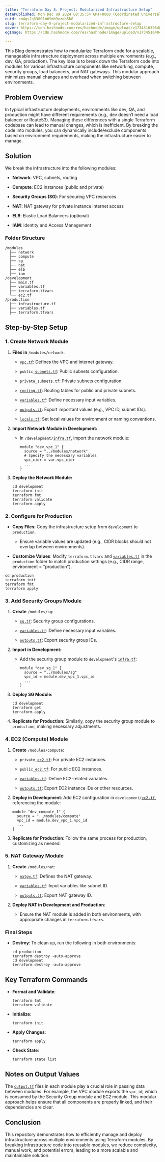 ```yaml
---
title: "Terraform Day 8: Project: Modularized Infrastructure Setup"
datePublished: Mon Dec 09 2024 08:35:54 GMT+0000 (Coordinated Universal Time)
cuid: cm4gs2q83001n09mh9xzqb5k8
slug: terraform-day-8-project-modularized-infrastructure-setup
cover: https://cdn.hashnode.com/res/hashnode/image/upload/v1734516395484/8ea2b9af-df4e-4508-9bd2-2635e6500724.webp
ogImage: https://cdn.hashnode.com/res/hashnode/image/upload/v1734516404140/949dc8fa-0bc7-4c6c-9d07-b5ad0708417c.webp

---
```


This Blog demonstrates how to modularize Terraform code for a scalable, manageable infrastructure deployment across multiple environments (e.g., dev, QA, production). The key idea is to break down the Terraform code into modules for various infrastructure components like networking, compute, security groups, load balancers, and NAT gateways. This modular approach minimizes manual changes and overhead when switching between environments.

## Problem Overview

In typical infrastructure deployments, environments like dev, QA, and production might have different requirements (e.g., dev doesn’t need a load balancer or Route53). Managing these differences with a single Terraform codebase can lead to manual changes, which is inefficient. By breaking the code into modules, you can dynamically include/exclude components based on environment requirements, making the infrastructure easier to manage.

## Solution

We break the infrastructure into the following modules:

* **Network**: VPC, subnets, routing
    
* **Compute**: EC2 instances (public and private)
    
* **Security Groups (SG)**: For securing VPC resources
    
* **NAT**: NAT gateway for private instance internet access
    
* **ELB**: Elastic Load Balancers (optional)
    
* **IAM**: Identity and Access Management
    

### Folder Structure

```plaintext
/modules
  ├── network
  ├── compute
  ├── sg
  ├── nat
  ├── elb
  ├── iam
/development
  ├── main.tf
  ├── variables.tf
  ├── terraform.tfvars
  └── ec2.tf
/production
  ├── infrastructure.tf
  ├── variables.tf
  ├── terraform.tfvars
```

## Step-by-Step Setup

### 1\. Create Network Module

1. **Files in** `/modules/network`:
    
    * [`vpc.tf`](http://vpc.tf): Defines the VPC and internet gateway.
        
    * `public_`[`subnets.tf`](http://subnets.tf): Public subnets configuration.
        
    * `private_`[`subnets.tf`](http://subnets.tf): Private subnets configuration.
        
    * [`routing.tf`](http://routing.tf): Routing tables for public and private subnets.
        
    * [`variables.tf`](http://variables.tf): Define necessary input variables.
        
    * [`outputs.tf`](http://outputs.tf): Export important values (e.g., VPC ID, subnet IDs).
        
    * [`locals.tf`](http://locals.tf): Set local values for environment or naming conventions.
        
2. **Import Network Module in Development:**
    
    * In `/development/`[`infra.tf`](http://infra.tf), import the network module:
        
        ```plaintext
        module "dev_vpc_1" {
          source = "../modules/network"
          # Specify the necessary variables
          vpc_cidr = var.vpc_cidr
          ...
        }
        ```
        
3. **Deploy the Network Module:**
    
    ```plaintext
    cd development
    terraform init
    terraform fmt
    terraform validate
    terraform apply
    ```
    

### 2\. Configure for Production

* **Copy Files**: Copy the infrastructure setup from `development` to `production`.
    
    * Ensure variable values are updated (e.g., CIDR blocks should not overlap between environments).
        
* **Customize Values**: Modify `terraform.tfvars` and [`variables.tf`](http://variables.tf) in the `production` folder to match production settings (e.g., CIDR range, environment = "production").
    

```plaintext
cd production
terraform init
terraform fmt
terraform apply
```

### 3\. Add Security Groups Module

1. **Create** `/modules/sg`:
    
    * [`sg.tf`](http://sg.tf): Security group configurations.
        
    * [`variables.tf`](http://variables.tf): Define necessary input variables.
        
    * [`outputs.tf`](http://outputs.tf): Export security group IDs.
        
2. **Import in Development:**
    
    * Add the security group module to `development`'s [`infra.tf`](http://infra.tf):
        
        ```plaintext
        module "dev_sg_1" {
          source = "../modules/sg"
          vpc_id = module.dev_vpc_1.vpc_id
          ...
        }
        ```
        
3. **Deploy SG Module:**
    
    ```plaintext
    cd development
    terraform get
    terraform apply
    ```
    
4. **Replicate for Production**: Similarly, copy the security group module to `production`, making necessary adjustments.
    

### 4\. EC2 (Compute) Module

1. **Create** `/modules/compute`:
    
    * `private_`[`ec2.tf`](http://ec2.tf): For private EC2 instances.
        
    * `public_`[`ec2.tf`](http://ec2.tf): For public EC2 instances.
        
    * [`variables.tf`](http://variables.tf): Define EC2-related variables.
        
    * [`outputs.tf`](http://outputs.tf): Export EC2 instance IDs or other resources.
        
2. **Deploy in Development**: Add EC2 configuration in `development/`[`ec2.tf`](http://ec2.tf), referencing the module:
    
    ```plaintext
    module "dev_compute_1" {
      source = "../modules/compute"
      vpc_id = module.dev_vpc_1.vpc_id
      ...
    }
    ```
    
3. **Replicate for Production**: Follow the same process for production, customizing as needed.
    

### 5\. NAT Gateway Module

1. **Create** `/modules/nat`:
    
    * [`natgw.tf`](http://natgw.tf): Defines the NAT gateway.
        
    * [`variables.tf`](http://variables.tf): Input variables like subnet ID.
        
    * [`outputs.tf`](http://outputs.tf): Export NAT gateway ID.
        
2. **Deploy NAT in Development and Production**:
    
    * Ensure the NAT module is added in both environments, with appropriate changes in `terraform.tfvars`.
        

### Final Steps

* **Destroy**: To clean up, run the following in both environments:
    
    ```plaintext
    cd production
    terraform destroy -auto-approve
    cd development
    terraform destroy -auto-approve
    ```
    

## Key Terraform Commands

* **Format and Validate**:
    
    ```plaintext
    terraform fmt
    terraform validate
    ```
    
* **Initialize**:
    
    ```plaintext
    terraform init
    ```
    
* **Apply Changes**:
    
    ```plaintext
    terraform apply
    ```
    
* **Check State**:
    
    ```plaintext
    terraform state list
    ```
    

## Notes on Output Values

The [`output.tf`](http://output.tf) files in each module play a crucial role in passing data between modules. For example, the VPC module exports the `vpc_id`, which is consumed by the Security Group module and EC2 module. This modular approach helps ensure that all components are properly linked, and their dependencies are clear.

## Conclusion

This repository demonstrates how to efficiently manage and deploy infrastructure across multiple environments using Terraform modules. By breaking infrastructure code into reusable modules, we reduce complexity, manual work, and potential errors, leading to a more scalable and maintainable solution.